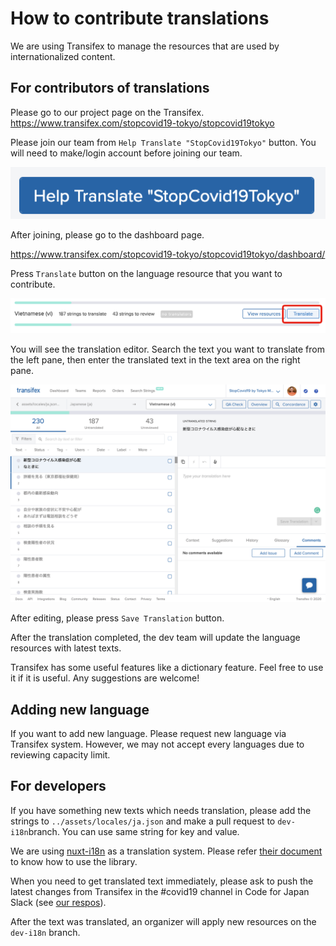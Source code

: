 # How to contribute translations

We are using Transifex to manage the resources that are used by internationalized content.

## For contributors of translations

Please go to our project page on the Transifex.
https://www.transifex.com/stopcovid19-tokyo/stopcovid19tokyo

Please join our team from `Help Translate "StopCovid19Tokyo"` button. You will need to make/login account before joining our team.

![](./.github/img/2020-03-16-16-05-37.png)

After joining, please go to the dashboard page.

https://www.transifex.com/stopcovid19-tokyo/stopcovid19tokyo/dashboard/

Press `Translate` button on the language resource that you want to contribute.

![](./.github/img/2020-03-16-16-09-47.png)

You will see the translation editor. Search the text you want to translate from the left pane, then enter the translated text in the text area on the right pane.

![](./.github/img/2020-03-16-16-11-14.png)

After editing, please press `Save Translation` button. 

After the translation completed, the dev team will update the language resources with latest texts.

Transifex has some useful features like a dictionary feature. Feel free to use it if it is useful. Any suggestions are welcome!

## Adding new language

If you want to add new language. Please request new language via Transifex system. However, we may not accept every languages due to reviewing capacity limit.

## For developers

If you have something new texts which needs translation, please add the strings to `../assets/locales/ja.json` and make a pull request to `dev-i18n`branch. You can use same string for key and value.

We are using [nuxt-i18n](https://github.com/nuxt-community/nuxt-i18n) as a translation system. Please refer [their document](https://nuxtjs.org/examples/i18n/) to know how to use the library.

When you need to get translated text immediately, please ask to push the latest changes from Transifex in the #covid19 channel in Code for Japan Slack (see [our respos](https://github.com/tokyo-metropolitan-gov/covid19/blob/development/docs/en/CONTRIBUTING.md#how-to-participate-in-communications)).

After the text was translated, an organizer will apply new resources on the `dev-i18n` branch.
